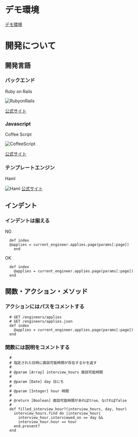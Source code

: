 # デモ環境

[デモ環境](https://fathomless-sierra-97899.herokuapp.com/)

# 開発について

## 開発言語

### バックエンド

Ruby on Rails

![RubyonRails](http://rubyonrails.org/images/rails-logo.svg "Ruby")

[公式サイト](http://rubyonrails.org/)

### Javascript

Coffee Script

![CoffeeScript](http://cdn-ak.f.st-hatena.com/images/fotolife/l/lo25131/20140326/20140326182112.png, "CoffeeScript")

[公式サイト](http://coffeescript.org/)

### テンプレートエンジン

Haml

![Haml](http://haml.info/)
[公式サイト](http://haml.info/)

## インデント

### インデントは揃える


NG
```
  def index
  @applies = current_engineer.applies.page(params[:page])
    end
```

OK
```
  def index
    @applies = current_engineer.applies.page(params[:page])
  end
```

## 関数・アクション・メソッド

### アクションにはパスをコメントする

```
  # GET /engineers/applies
  # GET /engineers/applies.json
  def index
    @applies = current_engineer.applies.page(params[:page])
  end
```

### 関数には説明をコメントする

```
  #
  # 指定された日時に面談可能時間が存在するかを返す
  #
  # @param [Array] interview_hours 面談可能時間
  #
  # @param [Date] day 日にち
  #
  # @param [Integer] hour 時間
  #
  # @return [Boolean] 面談可能時間があればtrue、なければfalse
  #
  def filled_interview_hour?(interview_hours, day, hour)
    interview_hours.find do |interview_hour|
      interview_hour.interviewed_on == day &&
      interview_hour.hour == hour
    end.present?
  end
```
